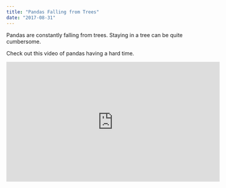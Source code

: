 ```yaml
---
title: "Pandas Falling from Trees"
date: "2017-08-31"
---
```


Pandas are constantly falling from trees. Staying in a tree can be quite cumbersome.

Check out this video of pandas having a hard time.

<iframe width="560" height="315" src="https://www.youtube.com/embed/lfE0NAHJq1A" frameborder="0" allowfullscreen></iframe>